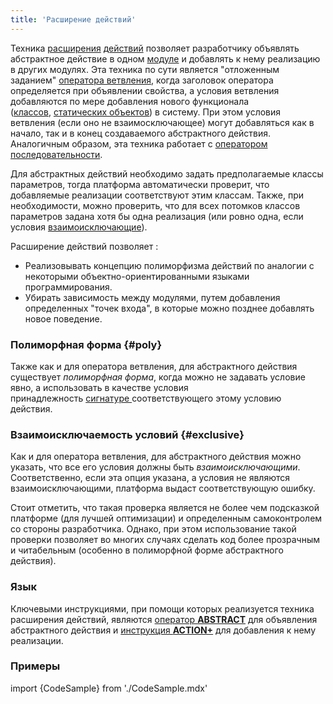 ```yaml
---
title: 'Расширение действий'
---
```


Техника [расширения](https://ru-documentation.lsfusion.org/display/LSFUS/Mixin) [действий](Actions.md) позволяет разработчику объявлять абстрактное действие в одном [модуле](Modules.md) и добавлять к нему реализацию в других модулях. Эта техника по сути является "отложенным заданием" [оператора ветвления](Branching_CASE_IF_MULTI_.md), когда заголовок оператора определяется при объявлении свойства, а условия ветвления добавляются по мере добавления нового функционала ([классов](Classes.md), [статических объектов](Static_objects.md)) в систему. При этом условия ветвления (если оно не взаимосключающее) могут добавляться как в начало, так и в конец создаваемого абстрактного действия. Аналогичным образом, эта техника работает с [оператором последовательности](Sequence_..._.md).

Для абстрактных действий необходимо задать предполагаемые классы параметров, тогда платформа автоматически проверит, что добавляемые реализации соответствуют этим классам. Также, при необходимости, можно проверить, что для всех потомков классов параметров задана хотя бы одна реализация (или ровно одна, если условия [взаимоисключающие](Selection_CASE_IF_MULTI_OVERRIDE_EXCLUSIVE_.md)).

Расширение действий позволяет :

-   Реализовывать концепцию полиморфизма действий по аналогии с некоторыми объектно-ориентированными языками программирования.
-   Убирать зависимость между модулями, путем добавления определенных "точек входа", в которые можно позднее добавлять новое поведение.

### Полиморфная форма {#poly}

Также как и для оператора ветвления, для абстрактного действия существует *полиморфная форма*, когда можно не задавать условие явно, а использовать в качестве условия принадлежность [сигнатуре ](Property_signature_CLASS_.md)соответствующего этому условию действия.

### Взаимоисключаемость условий {#exclusive}

Как и для оператора ветвления, для абстрактного действия можно указать, что все его условия должны быть *взаимоисключающими*. Соответственно, если эта опция указана, а условия не являются взаимоисключающими, платформа выдаст соответствующую ошибку.

Стоит отметить, что такая проверка является не более чем подсказкой платформе (для лучшей оптимизации) и определенным самоконтролем со стороны разработчика. Однако, при этом использование такой проверки позволяет во многих случаях сделать код более прозрачным и читабельным (особенно в полиморфной форме абстрактного действия).

### Язык

Ключевыми инструкциями, при помощи которых реализуется техника расширения действий, являются [оператор **ABSTRACT**](ABSTRACT_operator_action_.md) для объявления абстрактного действия и [инструкция **ACTION+**](ACTION+_instruction.md) для добавления к нему реализации.

### Примеры

import {CodeSample} from './CodeSample.mdx'

<CodeSample url="https://ru-documentation.lsfusion.org/sample?file=ActionSample&block=abstract"/>


<CodeSample url="https://ru-documentation.lsfusion.org/sample?file=InstructionSample&block=extendaction"/>

  
